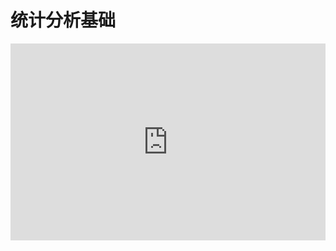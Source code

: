 # 统计分析基础

<embed type="application/pdf" width="100%" style="aspect-ratio: 16/10;" src="https://r2.leovan.tech/ds-r/lecture/06-statistical-analytics-introduction.pdf#navpanes=0&view=Fit">
